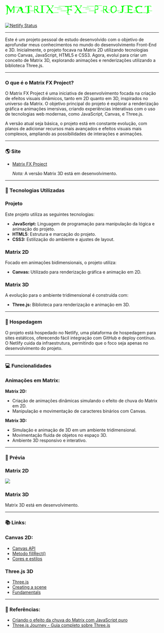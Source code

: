 # ![](assets/img/logofx.png)

[![Netlify Status](https://api.netlify.com/api/v1/badges/77b7b329-7f6c-4471-ab98-8a9740ab4ca9/deploy-status)](https://app.netlify.com/sites/matrixfxproject/deploys)

---

Este é um projeto pessoal de estudo desenvolvido com o objetivo de aprofundar meus conhecimentos no mundo do desenvolvimento Front-End e 3D. Inicialmente, o projeto focava na Matrix 2D utilizando tecnologias como Canvas, JavaScript, HTML5 e CSS3. Agora, evoluí para criar um conceito de Matrix 3D, explorando animações e renderizações utilizando a biblioteca Three.js.

---
### O que é o Matrix FX Project?

O Matrix FX Project é uma iniciativa de desenvolvimento focada na criação de efeitos visuais dinâmicos, tanto em 2D quanto em 3D, inspirados no universo da Matrix. O objetivo principal do projeto é explorar a renderização gráfica e animações imersivas, criando experiências interativas com o uso de tecnologias web modernas, como JavaScript, Canvas, e Three.js.

A versão atual seja básica, o projeto está em constante evolução, com planos de adicionar recursos mais avançados e efeitos visuais mais complexos, ampliando as possibilidades de interações e animações.

---
### :earth_americas: Site

- [Matrix FX Project](https://matrixfxproject.netlify.app/)
  
  *Nota:* A versão Matrix 3D está em desenvolvimento.

---
### 📌 Tecnologias Utilizadas

### Projeto 
Este projeto utiliza as seguintes tecnologias:

- **JavaScript:** Linguagem de programação para manipulação da lógica e animação do projeto.
- **HTML5**: Estrutura e marcação do projeto.
- **CSS3:** Estilização do ambiente e ajustes de layout.
  
### Matrix 2D
Focado em animações bidimensionais, o projeto utiliza:

- **Canvas:** Utilizado para renderização gráfica e animação em 2D.

### Matrix 3D
A evolução para o ambiente tridimensional é construída com:

- **Three.js:** Biblioteca para renderização e animação em 3D.


---
### 🚀 Hospedagem
O projeto está hospedado no Netlify, uma plataforma de hospedagem para sites estáticos, oferecendo fácil integração com GitHub e deploy contínuo. O Netlify cuida da infraestrutura, permitindo que o foco seja apenas no desenvolvimento do projeto.

---
### 💻 Funcionalidades 

### Animações em Matrix:

**Matrix 2D:**

- Criação de animações dinâmicas simulando o efeito de chuva do Matrix em 2D.
- Manipulação e movimentação de caracteres binários com Canvas.
  
**Matrix 3D:**

- Simulação e animação de 3D em um ambiente tridimensional.
- Movimentação fluida de objetos no espaço 3D.
- Ambiente 3D responsivo e interativo.

---
### 🎥 Prévia

### Matrix 2D

![](assets/img/matrix2d.gif)

### Matrix 3D

Matrix 3D está em desenvolvimento.

---
### 📚 Links:

### Canvas 2D:

- [Canvas API](https://developer.mozilla.org/en-US/docs/Web/API/Canvas_API)
- [Metodo fillRect()](https://developer.mozilla.org/en-US/docs/Web/API/CanvasRenderingContext2D/fillRect)
- [Cores e estilos](https://developer.mozilla.org/en-US/docs/Web/API/Canvas_API/Tutorial/Applying_styles_and_colors)

### Three.js 3D

- [Three.js](https://threejs.org/)
- [Creating a scene](https://threejs.org/docs/index.html#manual/en/introduction/Creating-a-scene)
- [Fundamentals](https://threejs.org/manual/#en/fundamentals)

---
### 🔗 Referências:

- [Criando o efeito da chuva do Matrix com JavaScript puro](https://willianjusten.com.br/criando-o-efeito-da-chuva-do-matrix-com-javascript-puro)
- [Three.js Journey - Guia completo sobre Three.js](https://threejs-journey.com/#)